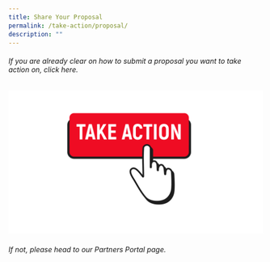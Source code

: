 ```yaml
---
title: Share Your Proposal
permalink: /take-action/proposal/
description: ""
---
```

###### If you are already clear on how to submit a proposal you want to take action on, click here. 

[![](/images/take%20action.png)](https://go.gov.sg/takeactiontoday)

###### If not, please head to our Partners Portal page.